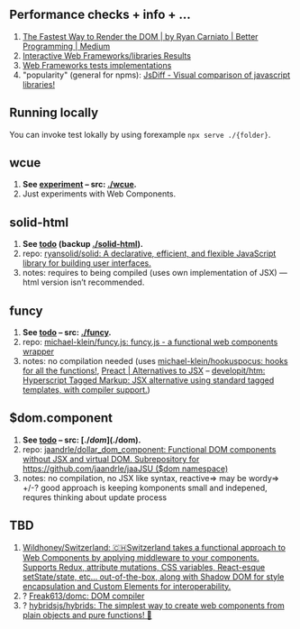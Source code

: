 ## Performance checks + info + …
1. [The Fastest Way to Render the DOM | by Ryan Carniato | Better Programming | Medium](https://medium.com/better-programming/the-fastest-way-to-render-the-dom-e3b226b15ca3)
  1. [Interactive Web Frameworks/libraries Results](https://krausest.github.io/js-framework-benchmark/2020/table_chrome_87.0.4280.66.html)
  1. [Web Frameworks tests implementations](https://github.com/krausest/js-framework-benchmark/tree/master/frameworks)
1. "popularity" (general for npms): [JsDiff - Visual comparison of javascript libraries!](https://jsdiff.dev/)

## Running locally
You can invoke test lokally by using forexample `npx serve ./{folder}`.

## wcue
1. **See [experiment](https://refined-github-html-preview.kidonng.workers.dev/jaandrle/playground-generating-html-dom/raw/main/wcue/index.html) – src: [./wcue](./wcue).**
1. Just experiments with Web Components.

## solid-html
1. **See [todo](https://codesandbox.io/s/solid-simple-todos-tagged-template-literals-forked-2ek1q) (backup [./solid-html](./solid-html)).**
1. repo: [ryansolid/solid: A declarative, efficient, and flexible JavaScript library for building user interfaces.](https://github.com/ryansolid/solid)
1. notes: requires to being compiled (uses own implementation of JSX) — html version isn’t recommended.

## funcy
1. **See [todo](https://refined-github-html-preview.kidonng.workers.dev/jaandrle/playground-generating-html-dom/raw/main/funcy/index.html) – src: [./funcy](./funcy).**
1. repo: [michael-klein/funcy.js: funcy.js - a functional web components wrapper](https://github.com/michael-klein/funcy.js)
1. notes: no compilation needed (uses [michael-klein/hookuspocus: hooks for all the functions!](https://github.com/michael-klein/hookuspocus), [Preact | Alternatives to JSX](https://preactjs.com/guide/v10/getting-started/#alternatives-to-jsx) – [developit/htm: Hyperscript Tagged Markup: JSX alternative using standard tagged templates, with compiler support.](https://github.com/developit/htm))

## $dom.component
1. **See [todo](https://refined-github-html-preview.kidonng.workers.dev/jaandrle/playground-generating-html-dom/raw/main/$dom/index.html) – src: [./$dom](./$dom).**
1. repo: [jaandrle/dollar_dom_component: Functional DOM components without JSX and virtual DOM. Subrepository for https://github.com/jaandrle/jaaJSU ($dom namespace)](https://github.com/jaandrle/dollar_dom_component)
1. notes: no compilation, no JSX like syntax, reactive=> may be wordy=> +/-? good approach is keeping komponents small and indepened, requres thinking about update process

## TBD
1. [Wildhoney/Switzerland: 🇨🇭Switzerland takes a functional approach to Web Components by applying middleware to your components. Supports Redux, attribute mutations, CSS variables, React-esque setState/state, etc… out-of-the-box, along with Shadow DOM for style encapsulation and Custom Elements for interoperability.](https://github.com/Wildhoney/Switzerland)
1. ? [Freak613/domc: DOM compiler](https://github.com/Freak613/domc)
1. ? [hybridsjs/hybrids: The simplest way to create web components from plain objects and pure functions! 💯](https://github.com/hybridsjs/hybrids)
